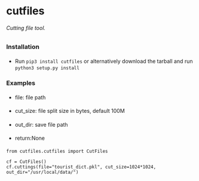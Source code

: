 # cutfiles

###### Cutting file tool.






### Installation
####
####
-  Run ``pip3 install cutfiles`` or alternatively download
   the tarball and run ``python3 setup.py install``


### Examples

####
- file: file path
####
- cut_size: file split size in bytes, default 100M
####
- out_dir: save file path
####
- return:None
####
```
from cutfiles.cutfiles import CutFiles

cf = CutFiles()
cf.cuttings(file="tourist_dict.pkl", cut_size=1024*1024, out_dir="/usr/local/data/")
```
